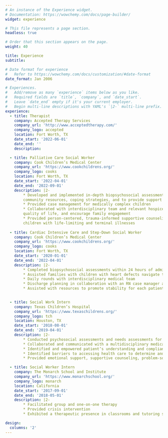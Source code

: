 ```yaml
---
# An instance of the Experience widget.
# Documentation: https://wowchemy.com/docs/page-builder/
widget: experience

# This file represents a page section.
headless: true

# Order that this section appears on the page.
weight: 40

title: Experience
subtitle:

# Date format for experience
#   Refer to https://wowchemy.com/docs/customization/#date-format
date_format: Jan 2006

# Experiences.
#   Add/remove as many `experience` items below as you like.
#   Required fields are `title`, `company`, and `date_start`.
#   Leave `date_end` empty if it's your current employer.
#   Begin multi-line descriptions with YAML's `|2-` multi-line prefix.
experience:
  - title: Therapist
    company: Accepted Therapy Services
    company_url: 'http://www.acceptedtherapy.com/'
    company_logo: accepted
    location: Fort Worth, TX
    date_start: '2022-06-01'
    date_end: ''
    description:

  - title: Palliative Care Social Worker
    company: Cook Children’s Medical Center
    company_url: 'https://www.cookchildrens.org/'
    company_logo: cooks
    location: Fort Worth, TX
    date_start: '2022-04-01'
    date_end: '2022-09-01'
    description: |2-
        * Developed and implemented in-depth biopsychosocial assessments to determine gaps in care, relevant
        community resources, coping strategies, and to provide support to the entire family unit
        * Provided case management for medically complex children
        * Collaborated with interdisciplinary team and relevant hospice agencies to provide resources, improve
        quality of life, and encourage family engagement
        * Provided person-centered, trauma-informed supportive counseling and anticipatory guidance to parents of
        children with life-limiting and terminal illnesses
        
  - title: Cardiac Intensive Care and Step-Down Social Worker
    company: Cook Children’s Medical Center
    company_url: 'https://www.cookchildrens.org/'
    company_logo: cooks
    location: Fort Worth, TX
    date_start: '2020-01-01'
    date_end: '2022-04-01'
    description: |2-
        * Completed biopsychosocial assessments within 24 hours of admission
        * Assisted families with children with heart defects navigate the non-medical side of hospitalizations
        * Daily rounds with interdisciplinary medical team
        * Discharge planning in collaboration with an RN case manager and Heart Center discharge coordinators
        * Assisted with resources to promote stability for each patient’s home life

        
  - title: Social Work Intern
    company: Texas Children’s Hospital
    company_url: 'https://www.texaschildrens.org/'
    company_logo: tch
    location: Houston, TX
    date_start: '2018-08-01'
    date_end: '2019-04-01'
    description: |2-
        * Conducted psychosocial assessments and needs assessments for children with cystic fibrosis
        * Collaborated and communicated with a multidisciplinary medical team to advocate for patients
        * Identified and empowered patient’s understanding and compliance towards own health
        * Identified barriers to accessing health care to determine and connect with appropriate resources
        * Provided emotional support, supportive counseling, problem-solving, referrals, and crisis intervention        

  - title: Social Worker Intern
    company: The Monarch School and Institute
    company_url: 'https://www.monarchschool.org/'
    company_logo: monarch
    location: California
    date_start: '2017-09-01'
    date_end: '2018-05-01'
    description: |2-
        * Facilitated group and one-on-one therapy
        * Provided crisis intervention
        * Exhibited a therapeutic presence in classrooms and tutoring sessions

design:
  columns: '2'
---
```

